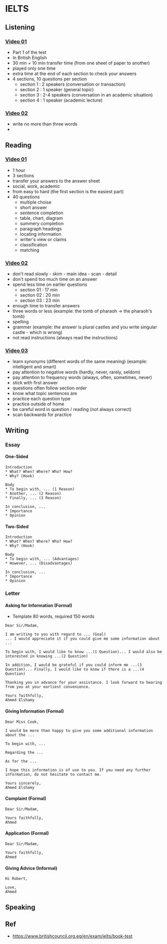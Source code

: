 # IELTS

## Listening

### [Video 01](https://www.youtube.com/watch?v=yTOqXLWpUmQ&list=PLaNNx1k0ao1v8I2C8DAxXOayC3dG00xtj&index=3)

* Part 1 of the test
* In British English
* 30 min + 10 min transfer time (from one sheet of paper to another)
* played only one time
* extra time at the end of each section to check your answers
* 4 sections, 10 questions per section
  * section 1 : 2 speakers (conversation or transaction)
  * section 2 : 1 speaker (general topic)
  * section 3 : 2-4 speakers (conversation in an academic situation)
  * section 4 : 1 speaker (academic lecture)

### [Video 02](https://www.youtube.com/watch?v=OualsHB1FqE&list=PLaNNx1k0ao1v8I2C8DAxXOayC3dG00xtj&index=4)

* write no more than three words
* 

## Reading

### [Video 01](https://www.youtube.com/watch?v=As4e8dtqBrk&list=PLaNNx1k0ao1v8I2C8DAxXOayC3dG00xtj&index=11)

* 1 hour
* 3 sections
* transfer your answers to the answer sheet
* social, work, academic
* from easy to hard (the first section is the easiest part)
* 40 questions
   * multiple choise
   * short answer
   * sentence completion
   * table, chart, diagram
   * summery completion
   * paragraph headings
   * locating information
   * writer's view or claims
   * classification
   * matching

### [Video 02](https://www.youtube.com/watch?v=4PDgVEhfKso&list=PLaNNx1k0ao1v8I2C8DAxXOayC3dG00xtj&index=12)

* don't read slowly - skim - main idea - scan - detail
* don't spend too much time on an answer
* spend less time on earlier questions
   * section 01 : 17 min
   * section 02 : 20 min
   * section 03 : 23 min
* enough time to transfer answers
* three words or less (example: the tomb of pharaoh -> the pharaoh's tomb)
* spelling
* grammer (example: the answer is plural castles and you write singular castle - which is wrong)
* not read instructions (always read the instructions)

### [Video 03](https://www.youtube.com/watch?v=bbDliT5EN-w&list=PLaNNx1k0ao1v8I2C8DAxXOayC3dG00xtj&index=12)

* learn synonyms (different words of the same meaning) (example: intelligent and smart)
* pay attention to negative words (hardly, never, rarely, seldom)
* pay attention to frequency words (always, often, sometimes, never)
* stick with first answer
* questions often follow section order
* know what topic sentences are
* practice each question type
* practice outside of home
* be careful word in question / reading (not always correct)
* scan backwards for practice

## Writing

### Essay

#### One-Sided

```text
Introduction
* What? When? Where? Who? How?
* Why? (Hook)

Body
* To begin with, ... (1 Reason)
* Another, ... (2 Reason)
* Finally, ... (3 Reason)

In conclusion, ...
* Importance
* Opinion
```

#### Two-Sided

```text
Introduction
* What? When? Where? Who? How?
* Why? (Hook)

Body
* To begin with, ... (Advantages)
* However, ... (Disadvantages)

In conclusion, ...
* Importance
* Opinion
```

### Letter

#### Asking for Information (Formal)

* Template 80 words, required 150 words

```text
Dear Sir/Madam,

I am writing to you with regard to ... (Goal)
... I would appreciate it if you could give me some information about ...

To begin with, I would like to know ...(1 Question)... I would also be interested in knowing ...(2 Question)

In addition, I would be grateful if you could inform me ...(3 Question)... Finally, I would like to know if there is a ...(4 Question)

Thanking you in advance for your assistance. I look forward to hearing from you at your earliest convenience.

Yours faithfully,
Ahmed Elshamy
```

#### Giving Information (Formal)

```text
Dear Miss Cook,

I would be more than happy to give you some additional information about the ...

To begin with, ...

Regarding the ...

As for the ...

I hope this information is of use to you. If you need any further information, do not hesitate to contact me.

Yours sincerely,
Ahmed Elshamy
```

#### Complaint (Formal)

```text
Dear Sir/Madam,

Yours faithfully,
Ahmed
```

#### Application (Formal)

```text
Dear Sir/Madam,

Yours faithfully,
Ahmed
```

#### Giving Advice (Informal)

```text
Hi Robert,

Love,
Ahmed
```

## Speaking

## Ref
* https://www.britishcouncil.org.eg/en/exam/ielts/book-test

